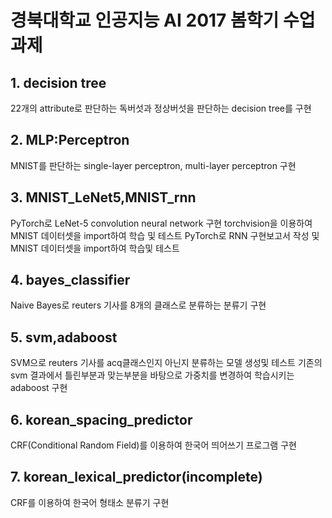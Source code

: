 # 경북대학교 인공지능 AI 2017 봄학기 수업과제

## 1. decision tree   
22개의 attribute로 판단하는 독버섯과 정상버섯을 판단하는 decision tree를 구현      

## 2. MLP:Perceptron   
MNIST를 판단하는 single-layer perceptron, multi-layer perceptron 구현   

## 3. MNIST_LeNet5,MNIST_rnn
PyTorch로 LeNet-5 convolution neural network 구현 torchvision을 이용하여 MNIST 데이터셋을 import하여 학습 및 테스트
PyTorch로 RNN 구현보고서 작성 및 MNIST 데이터셋을 import하여 학습및 테스트      

## 4. bayes_classifier    
Naive Bayes로 reuters 기사를 8개의 클래스로 분류하는 분류기 구현   

## 5. svm,adaboost   
SVM으로 reuters 기사를 acq클래스인지 아닌지 분류하는 모델 생성및 테스트
기존의 svm 결과에서 틀린부분과 맞는부분을 바탕으로 가중치를 변경하여 학습시키는 adaboost 구현   

## 6. korean_spacing_predictor   
CRF(Conditional Random Field)를 이용하여 한국어 띄어쓰기 프로그램 구현   

## 7. korean_lexical_predictor(incomplete)   
CRF를 이용하여 한국어 형태소 분류기 구현
